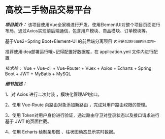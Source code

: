 # 高校二手物品交易平台

***项目简介：*** 该项目使用Vue全家桶进行开发，使用ElementUI对整个项目页面进行布局，通过Axios实现前后端通信，包含用户模块、商品模块、订单模块等。  


基于Vue2+Spring Boot+Element-UI 的前后端分离项目
`这里是后端代码的仓库哦~`  


推荐使用idea部署运行哦~记得配置好数据库，在 application.yml 文件内进行配置  


*技术栈：* Vue + Vue-cli + Vue-Router + Vuex + Axios + Echarts + Spring Boot + JWT + MyBatis + MySQL  


***细节描述：***

1、对 Axios 进行二次封装 ，模块化管理API接口。 

2、使用 Vue-Route 向路由对象添加新路由 ，完成对用户路由权限的管理。

3、使用 Token对用户身份进行验证，通过路由守卫对登录状态以及接口请求进行基于 JWT 的页面拦截。

4、使用 Echarts 绘制条形图 、柱状图动态显示实时数据。

